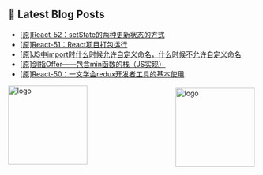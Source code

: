## 📕 Latest Blog Posts

<!-- BLOG-POST-LIST:START -->
- [[原]React-52：setState的两种更新状态的方式](https://blog.csdn.net/sinat_41696687/article/details/115905905)
- [[原]React-51：React项目打包运行](https://blog.csdn.net/sinat_41696687/article/details/115897941)
- [[原]JS中import时什么时候允许自定义命名，什么时候不允许自定义命名](https://blog.csdn.net/sinat_41696687/article/details/115895716)
- [[原]剑指Offer——包含min函数的栈（JS实现）](https://blog.csdn.net/sinat_41696687/article/details/115890632)
- [[原]React-50：一文学会redux开发者工具的基本使用](https://blog.csdn.net/sinat_41696687/article/details/115876311)
<!-- BLOG-POST-LIST:END -->
<img src="https://github-readme-stats.vercel.app/api?username=qq1120637483&show_icons=true" alt="logo" height="160" align="right" style="margin: 5px; margin-bottom: 20px;" />

<img src="https://github-profile-trophy.vercel.app/?username=qq1120637483&theme=flat&column=7" alt="logo" height="160" align="center" style="margin: auto; margin-bottom: 20px;" />


<!--
**qq1120637483/qq1120637483** is a ✨ _special_ ✨ repository because its `README.md` (this file) appears on your GitHub profile.

Here are some ideas to get you started:

- 🔭 I’m currently working on ...
- 🌱 I’m currently learning ...
- 👯 I’m looking to collaborate on ...
- 🤔 I’m looking for help with ...
- 💬 Ask me about ...
- 📫 How to reach me: ...
- 😄 Pronouns: ...
- ⚡ Fun fact: ...
-->
